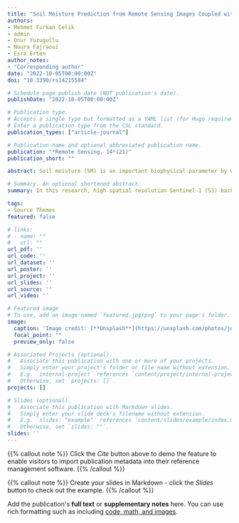```yaml
---
title: "Soil Moisture Prediction from Remote Sensing Images Coupled with Climate, Soil Texture and Topography via Deep Learning"
authors:
- Mehmet Furkan Celik
- admin
- Onur Yuzugullu
- Noura Fajraoui
- Esra Erten
author_notes:
- "Corresponding author"
date: "2022-10-05T00:00:00Z"
doi: "10.3390/rs14215584"

# Schedule page publish date (NOT publication's date).
publishDate: "2022-10-05T00:00:00Z"

# Publication type.
# Accepts a single type but formatted as a YAML list (for Hugo requirements).
# Enter a publication type from the CSL standard.
publication_types: ["article-journal"]

# Publication name and optional abbreviated publication name.
publication: "*Remote Sensing, 14*(21)"
publication_short: ""

abstract: Soil moisture (SM) is an important biophysical parameter by which to evaluate water resource potential, especially for agricultural activities under the pressure of global warming. The recent advancements in different types of satellite imagery coupled with deep learning-based frameworks have opened the door for large-scale SM estimation. In this research, high spatial resolution Sentinel-1 (S1) backscatter data and high temporal resolution soil moisture active passive (SMAP) SM data were combined to create short-term SM predictions that can accommodate agricultural activities in the field scale. We created a deep learning model to forecast the daily SM values by using time series of climate and radar satellite data along with the soil type and topographic data. The model was trained with static and dynamic features that influence SM retrieval. Although the topography and soil texture data were taken as stationary, SMAP SM data and Sentinel-1 (S1) backscatter coefficients, including their ratios, and climate data were fed to the model as dynamic features. As a target data to train the model, we used in situ measurements acquired from the International Soil Moisture Network (ISMN). We employed a deep learning framework based on long short-term memory (LSTM) architecture with two hidden layers that have 32 unit sizes and a fully connected layer. The accuracy of the optimized LSTM model was found to be effective for SM prediction with the coefficient of determination (R2) of 0.87, root mean square error (RMSE) of 0.046, unbiased root mean square error (ubRMSE) of 0.045, and mean absolute error (MAE) of 0.033. The model’s performance was also evaluated concerning above-ground biomass, land cover classes, soil texture variations, and climate classes. The model prediction ability was lower in areas with high normalized difference vegetation index (NDVI) values. Moreover, the model can better predict in dry climate areas, such as arid and semi-arid climates, where precipitation is relatively low. The daily prediction of SM values based on microwave remote sensing data and geophysical features was successfully achieved by using an LSTM framework to assist various studies, such as hydrology and agriculture.

# Summary. An optional shortened abstract.
summary: In this research, high spatial resolution Sentinel-1 (S1) backscatter data and high temporal resolution soil moisture active passive (SMAP) SM data were combined to create short-term SM predictions that can accommodate agricultural activities in the field scale.

tags:
- Source Themes
featured: false

# links:
# - name: ""
#   url: ""
url_pdf: ''
url_code: ''
url_dataset: ''
url_poster: ''
url_project: ''
url_slides: ''
url_source: ''
url_video: ''

# Featured image
# To use, add an image named `featured.jpg/png` to your page's folder. 
image:
  caption: 'Image credit: [**Unsplash**](https://unsplash.com/photos/jdD8gXaTZsc)'
  focal_point: ""
  preview_only: false

# Associated Projects (optional).
#   Associate this publication with one or more of your projects.
#   Simply enter your project's folder or file name without extension.
#   E.g. `internal-project` references `content/project/internal-project/index.md`.
#   Otherwise, set `projects: []`.
projects: []

# Slides (optional).
#   Associate this publication with Markdown slides.
#   Simply enter your slide deck's filename without extension.
#   E.g. `slides: "example"` references `content/slides/example/index.md`.
#   Otherwise, set `slides: ""`.
slides: ''
---
```


{{% callout note %}}
Click the *Cite* button above to demo the feature to enable visitors to import publication metadata into their reference management software.
{{% /callout %}}

{{% callout note %}}
Create your slides in Markdown - click the *Slides* button to check out the example.
{{% /callout %}}

Add the publication's **full text** or **supplementary notes** here. You can use rich formatting such as including [code, math, and images](https://docs.hugoblox.com/content/writing-markdown-latex/).

